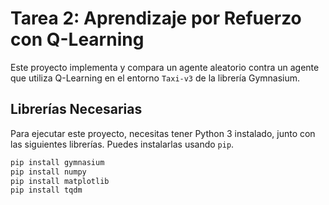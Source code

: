 # Tarea 2: Aprendizaje por Refuerzo con Q-Learning

Este proyecto implementa y compara un agente aleatorio contra un agente que utiliza Q-Learning en el entorno `Taxi-v3` de la librería Gymnasium.

## Librerías Necesarias

Para ejecutar este proyecto, necesitas tener Python 3 instalado, junto con las siguientes librerías. Puedes instalarlas usando `pip`.

```bash
pip install gymnasium
pip install numpy
pip install matplotlib
pip install tqdm
